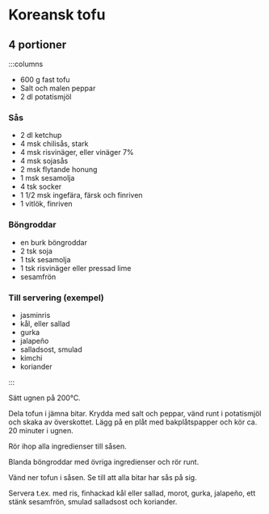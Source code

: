 # Koreansk tofu

## 4 portioner

:::columns

- 600 g fast tofu
- Salt och malen peppar
- 2 dl potatismjöl

### Sås

- 2 dl ketchup
- 4 msk chilisås, stark
- 4 msk risvinäger, eller vinäger 7%
- 4 msk sojasås
- 2 msk flytande honung
- 1 msk sesamolja
- 4 tsk socker
- 1 1/2 msk ingefära, färsk och finriven
- 1 vitlök, finriven

### Böngroddar

- en burk böngroddar
- 2 tsk soja
- 1 tsk sesamolja
- 1 tsk risvinäger eller pressad lime
- sesamfrön

### Till servering (exempel)

- jasminris
- kål, eller sallad
- gurka
- jalapeño
- salladsost, smulad
- kimchi
- koriander

:::

Sätt ugnen på 200°C.

Dela tofun i jämna bitar. Krydda med salt och peppar, vänd runt i potatismjöl
och skaka av överskottet. Lägg på en plåt med bakplåtspapper och kör ca. 20
minuter i ugnen.

Rör ihop alla ingredienser till såsen.

Blanda böngroddar med övriga ingredienser och rör runt.

Vänd ner tofun i såsen. Se till att alla bitar har sås på sig.

Servera t.ex. med ris, finhackad kål eller sallad, morot, gurka, jalapeño, ett stänk
sesamfrön, smulad salladsost och koriander.
